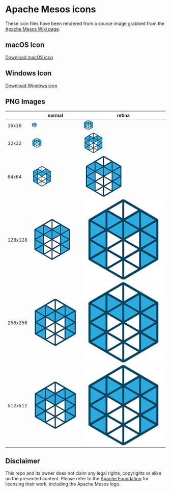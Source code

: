 # Apache Mesos icons

These icon files have been rendered from a source image grabbed from the [Apache Mesos Wiki page](https://en.wikipedia.org/wiki/Apache_Mesos).

## macOS Icon

[Download macOS icon](https://github.com/tillt/mesos-icons/raw/master/mesos.icns)

## Windows Icon

[Download Windows icon](https://github.com/tillt/mesos-icons/raw/master/mesos.ico)

## PNG Images

|         | normal | retina |
| ------- | -------| ------ |
| 16x16   | ![16x16](https://github.com/tillt/mesos-icons/raw/master/mesos.iconset/icon_16x16.png)     | ![16x16@2](https://github.com/tillt/mesos-icons/raw/master/mesos.iconset/icon_16x16@2.png) |
| 32x32   | ![32x32](https://github.com/tillt/mesos-icons/raw/master/mesos.iconset/icon_32x32.png)     | ![32x32@2](https://github.com/tillt/mesos-icons/raw/master/mesos.iconset/icon_32x32@2.png) |
| 64x64   | ![64x64](https://github.com/tillt/mesos-icons/raw/master/mesos.iconset/icon_64x64.png)     | ![64x64@2](https://github.com/tillt/mesos-icons/raw/master/mesos.iconset/icon_64x64@2.png) |
| 128x128 | ![128x128](https://github.com/tillt/mesos-icons/raw/master/mesos.iconset/icon_128x128.png) | ![128x128@2](https://github.com/tillt/mesos-icons/raw/master/mesos.iconset/icon_128x128@2.png) |
| 256x256 | ![256x256](https://github.com/tillt/mesos-icons/raw/master/mesos.iconset/icon_256x256.png) | ![256x256@2](https://github.com/tillt/mesos-icons/raw/master/mesos.iconset/icon_256x256@2.png) |
| 512x512 | ![512x512](https://github.com/tillt/mesos-icons/raw/master/mesos.iconset/icon_512x512.png) | ![512x512@2](https://github.com/tillt/mesos-icons/raw/master/mesos.iconset/icon_512x512@2.png) |


## Disclaimer

This repo and its owner does not claim any legal rights, copyrights or alike on the presented content. Please refer to the [Apache Foundation](https://www.apache.org) for licensing their work, including the Apache Mesos logo.
